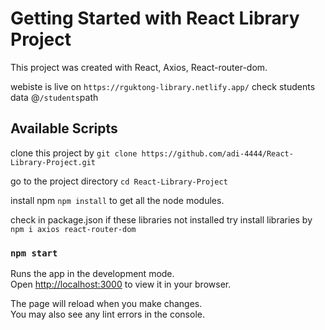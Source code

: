 # Getting Started with React Library Project

This project was created with React, Axios, React-router-dom.

webiste is live on `https://rguktong-library.netlify.app/`
check students data @`/students`path

## Available Scripts

clone this project by `git clone https://github.com/adi-4444/React-Library-Project.git`

go to the project directory `cd React-Library-Project`

install npm `npm install` to get all the node modules.

check in package.json if these libraries not installed try
install libraries by `npm i axios react-router-dom`

### `npm start`

Runs the app in the development mode.\
Open [http://localhost:3000](http://localhost:3000) to view it in your browser.

The page will reload when you make changes.\
You may also see any lint errors in the console.
